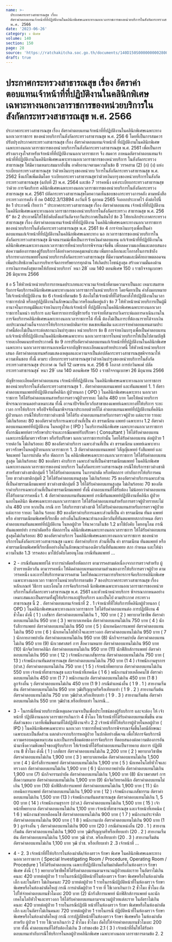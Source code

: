 ```yaml
---
name: >-
  ประกาศกระทรวงสาธารณสุข เรื่อง
  อัตราค่าตอบแทนเจ้าหน้าที่ที่ปฏิบัติงานในคลินิกพิเศษเฉพาะทางนอกเวลาราชการของหน่วยบริการในสังกัดกระทรวงสาธารณสุข
  พ.ศ. 2566
date: '2023-06-26'
category: ง พิเศษ
volume: 140
section: 150
page: 28
source: 'https://ratchakitcha.soc.go.th/documents/140D150S0000000002800.pdf'
draft: true
---
```


# ประกาศกระทรวงสาธารณสุข เรื่อง อัตราค่าตอบแทนเจ้าหน้าที่ที่ปฏิบัติงานในคลินิกพิเศษเฉพาะทางนอกเวลาราชการของหน่วยบริการในสังกัดกระทรวงสาธารณสุข พ.ศ. 2566

ประกาศกระทรวงสาธารณสุข เรื่อง อัตราค่าตอบแทนเจ้าหน้าที่ที่ปฏิบัติงานในคลินิกพิเศษเฉพาะทางนอกเวลาราชการ ของหน่วยบริการในสังกัดกระทรวงสาธารณสุข พ.ศ. 256 6 โดยที่เป็นการสมควรปรับปรุงประกาศกระทรวงสาธารณสุข เรื่อง อัตราค่าตอบแทนเจ้าหน้าที่ ที่ปฏิบัติงานในคลินิกพิเศษเฉพาะทางนอกเวลาราชการของหน่วยบริการในสังกัดกระทรวงสาธารณสุข พ.ศ. 2561 เพื่อเป็นการสร้างแรงจูงใจสาหรับเจ้าหน้าที่ที่ปฏิบัติงานนอกเวลาราชการ จึง สมควร กาหนดอัตราค่าตอบแทนเจ้าหน้าที่ที่ปฏิบัติงานในคลินิกพิเศษเฉพาะทางนอกเวลาราชการของหน่วยบริการ ในสังกัดกระทรวงสาธารณสุข ให้มีความเหมาะสมมากยิ่งขึ้น อาศัยอานาจตามความในข้อ 8 วรรคสาม (2) (ก) (ง) แห่งระเบียบกระทรวงสาธารณสุข ว่าด้วยเงินบารุงของหน่วยบ ริการในสังกัดกระทรวงสาธารณสุข พ.ศ. 2562 ซึ่งแก้ไขเพิ่มเติมโดย ระเบียบกระทรวงสาธารณสุขว่าด้วยเงินบารุงของหน่วยบริการในสังกัดกระทรวงสาธารณสุข (ฉบับที่ 2) พ.ศ. 2564 และข้อ 7 วรรคหนึ่ง แห่งระเบียบกระทรวงสาธารณสุข ว่าด้วย การจัดบริการ คลินิกพิเศษเฉพาะทางนอกเวลาราชการของหน่วยบริการในสังกัดกระทรวงสาธารณสุข พ.ศ. 2561 ปลัดกระทรวงสาธารณสุขโดยความเห็นชอบของกระทรวงการคลัง ตามหนังสือกระทรวงการคลัง ที่ กค 0402.3/13894 ลงวันที่ 5 ตุลาคม 2565 จึงออกประกาศไว้ ดังต่อไปนี้ ข้อ 1 ประกาศนี้ เรียกว่า “ ประกาศกระทรวงสาธารณสุข เรื่อง อัตราค่าตอบแทน เจ้าหน้าที่ที่ปฏิบัติงานในคลินิกพิเศษเฉพาะทางนอกเวลาราชการของหน่วยบริการในสังกัดกระทรวง สาธารณสุข พ.ศ. 256 6” ข้อ 2 ประกาศนี้ให้ใช้บังคับตั้งแต่วันถัดจากวันประกาศเป็นต้นไป ข้อ 3 ให้ยกเลิกประกาศกระทรวงสาธารณสุข เรื่อง อัตราค่าตอบแทนเจ้าหน้าที่ที่ปฏิบัติงาน ในคลินิกพิเศษเฉพาะทางนอกเวลาราชการของหน่วยบริการในสังกัดกระทรวงสาธารณสุข พ.ศ. 2561 ข้อ 4 การจ่ายเงินบารุงเพื่อเป็นค่าตอบแทนแก่เจ้าหน้าที่ที่ปฏิบัติงานในคลินิกพิเศษเฉพาะทาง นอ กเวลาราชการของหน่วยบริการในสังกัดกระทรวงสาธารณสุข มีเจตนารมณ์เพื่อเป็นการจ่ายเงินค่าตอบแทน แก่เจ้าหน้าที่ที่ปฏิบัติงานในคลินิกพิเศษเฉพาะทางนอกเวลาราชการที่หน่วยบริการพิจารณาจัดขึ้น เพื่อลดความแออัดและตอบสนองต่อความต้องการของผู้รับบริการได้อย่างครอบคลุมเหมำะสม เพิ่มทางเลือกและโอกาสในการเข้าถึงบริการทางการแพทย์ในหน่วยบริการสังกัดกระทรวงสาธารณสุข ที่มีความพร้อมและมีศักยภาพตลอดจนเพิ่มประสิทธิภาพในการบริหารจัดการทรัพยากรทุกด้าน ให้เกิดประโยชน์สูงสุด สร้างความมั่นคงด้านการเงินการคลังสุขภาพให้กับหน่วยบริการ ้ หนา 28 ่ เลม 140 ตอนพิเศษ 150 ง ราชกิจจานุเบกษา 26 มิถุนายน 2566

ข้ อ 5 ให้หัวหน้าหน่วยบริการกาหนดประเภทและจานวนเจ้าหน้าที่ตามความจาเป็นและ เหมาะสมสาหรับการจัดบริการคลินิกพิเศษเฉพาะทางนอกเวลาราชการในหน่วยบริการ โดยจัดทาเป็น คำสั่งมอบหมายให้เจ้าหน้าที่ปฏิบัติงาน ข้อ 6 เจ้าหน้าที่ตามข้อ 5 ต้องไม่ใช่เจ้าหน้าที่ที่ได้รับคาสั่งให้ปฏิบัติงานในเวลาราชการปกติ หรืออยู่ปฏิบัติงานในลักษณะเป็นเวรหรือผลัดอยู่แล้ว ข้อ 7 ให้หัวหน้าหน่วยบริการเป็นผู้มีอานาจในการอนุมัติและจ่ายเงินบารุงให้แก่เจ้าหน้าที่ ที่ปฏิบัติงานในคลินิกพิเศษเฉพาะทางนอกเวลาราชการในหน่ว ยบริการ และจัดทารายการบัญชีรายรับ รายจ่ายที่สามารถวิเคราะห์ผลการดาเนินงานในการจัดบริการคลินิกพิเศษเฉพาะทางนอกเวลาราชการได้ ทั้งนี้ ต้องไม่เป็นภาระที่ต้องนารายได้จากเงินงบประมาณส่วนอื่นจากการให้บริการภาคปกติมาจ่าย ชดเชยเพิ่มเติม และการจ่ายค่าตอบแทนตามประกำศนี้ต้องไม่เป็นภาระต่อสถานะเงินบำรุงของ หน่วยบริการ ข้อ 8 การจ่ายเงินบารุงเพื่อเป็นค่าตอบแทนแก่เจ้าหน้าที่ที่ปฏิบัติงานในคลินิกพิเศษเฉพาะทาง นอกเวลาราชการในหน่วยบริการให้เป็นไปตามบัญชีรายละเอียดแนบท้ายประกาศนี้ ข้อ 9 การปรับอัตราค่าตอบแทนแก่เจ้าหน้าที่ที่ปฏิบัติงานในคลินิกพิเศษเฉพาะทาง นอกเวลาราชการนอกเหนือจากบัญชีรายละเอียดแนบท้ายประกาศนี้ ให้หัวหน้าหน่วยบริการเสนอ อัตราค่าตอบแทนพร้อมแสดงเหตุผลและความจาเป็นต่อปลัดกระทรวงสาธารณสุขพิจารณาให้ความเห็นชอบ ทั้งนี้ ตามระ เบียบกระทรวงสาธารณสุขว่าด้วยเงินบำรุงของหน่วยบริการในสังกัดกระทรวงสาธารณสุข ประกาศ ณ วันที่ 12 เมษายน พ.ศ. 256 6 โอภาส การย์กวินพงศ์ ปลัดกระทรวงสาธารณสุข ้ หนา 29 ่ เลม 140 ตอนพิเศษ 150 ง ราชกิจจานุเบกษา 26 มิถุนายน 2566

บัญชีรายละเอียดอัตราค่าตอบแทน เจ้าหน้าที่ที่ปฏิบัติงาน ในคลินิกพิเศษเฉพาะทางนอกเวลาราชการของหน่วยบริการในสังกัดกระทรวงสาธารณสุข 1 . อัตราค่าตอบแทนแพทย์ และทันตแพทย์ 1. 1 อัตราค่าตอบแทนแพทย์ที่ปฏิบัติงานที่คลินิก ผู้ป่วยนอก ( OPD ) ในคลินิกพิเศษเฉพาะทาง นอกเวลาราชการ ให้ได้รับค่าตอบแทนสาหรับการตรวจผู้ป่วยรายละ ไม่เกิน 480 บาท โดยให้หน่วยบริการ พิจารณากาหนดอย่างเหมาะสม ทั้งนี้ อาจนาปัจจัยเกี่ยวกับสาขาของแพทย์เฉพาะทางที่ให้บริการ ระยะเวลา การให้บริการ หรือปัจจัยอื่นมาพิจารณาประกอบด้วยก็ได้ ค่าตอบแทนแพทย์ที่ปฏิบัติงานที่คลินิก ผู้ป่วยนอก กรณีให้บริการชาวต่างชาติ ให้ได้รับ ค่าตอบแทนสาหรับการตรวจผู้ป่วย แต่ละราย รายละ ไม่เกินร้อยละ 80 ของอัตราค่าบริการเฉพาะส่วนที่เป็น ค่า ธรรมเนียม แพทย์ เฉพาะทาง 1.2 อัตราค่าตอบแทนแพทย์ที่ปฏิบัติงาน ในหอผู้ป่วย ( IPD ) ในบริการคลินิกพิเศษ เฉพาะทางนอกเวลาราชการ ทั้งกรณีแพทย์ตรวจรักษาประจำและกรณีแพทย์รับปรึกษา ( Consultant ) ให้ได้รับค่าตอบแทนเฉพาะกรณีที่มาตรวจรักษา หรือรับปรึกษา นอกเวลาราชการเท่านั้น โดยได้รับค่าตอบแทน ต่อผู้ป่วย 1 รายต่อวัน ไม่เกินร้อยละ 80 ของอัตราค่าบริการ เฉพาะส่วนที่เป็น ค่า ธรรมเนียม แพทย์เฉพาะทาง ตรวจรักษาในหอผู้ป่วยนอกเวลาราชการ 1. 3 อัตราค่าตอบแทนแพทย์ วิสัญญีแพทย์ รังสีแพทย์ และ จิตแพทย์ ในการผ่าตัด หรือ หัตถการ ใน คลินิกพิเศษเฉพาะทางนอกเวลาราชการ ให้ได้รับค่าตอบแทนสูงสุด ไม่เกินร้อยละ 80 ของอัตรา ค่าบริการ เฉพาะส่วนที่เป็นค่าธรรมเนียมแพทย์ ในคลินิกพิเศษเฉพาะทางนอกเวลาราชการของหน่วยบริการ ในสังกัดกระทรวงสาธารณสุข กรณีให้บริการชาวต่างชาติ สาหรับชาวต่างชาติกลุ่มที่ 1 ให้ได้รับค่าตอบแทน ในการผ่าตัด หรือหัตถการ เท่ากับการให้บริการคนไทย ชาวต่างชาติกลุ่มที่ 2 ให้ได้รับค่าตอบแทนสูงสุด ไม่เกินร้อยละ 75 ของอัตราค่าบริการเฉพาะส่วนที่เป็นค่าธรรมเนียมแพทย์ ชาวต่างชาติกลุ่มที่ 3 ให้ได้รับค่าตอบแทนสูงสุด ไม่เกินร้อยละ 70 ของอัต ราค่าบริการเฉพาะส่วนที่เป็นค่าธรรมเนียมแพทย์ ทั้งนี้ ค่าตอบแทนที่ได้รับต้อง ไม่น้อยกว่าค่าตอบแทนที่ได้รับตามวรรคหนึ่ง 1. 4 อัตราค่าตอบแทนทันตแพทย์ กรณีทันตแพทย์ปฏิบัติงานที่คลินิก ผู้ป่วยนอกในคลินิก พิเศษเฉพาะทางนอกเวลาราชการ ให้ได้รับค่าตอบแทนสำหรับการตรวจผู้ป่วยรายละไม่เกิน 480 บาท หากเป็น กรณี การ ให้บริการชาวต่างชาติ ให้ได้รับค่าตอบแทนสาหรับการตรวจผู้ป่วยแต่ละราย รายละ ไม่เกิน ร้อยละ 80 ของอัตราค่าบริการเฉพาะส่วนที่เป็น ค่า ธรรมเนียม ทันต แพทย์ หรือ ค่าธรรมเนียมพิเศษที่เรียกชื่อ อย่างอื่นในลักษณะทำนองเดียวกันที่ทันตแพทยสภากำหนด อัตราค่าตอบแทนทันตแพทย์ที่ปฏิบัติงาน ในหอผู้ป่วย ให้นาความในข้อ 1.2 มาใช้บังคับ โดยอนุโลม กรณี ทันตแพทย์ทำ การผ่าตัดหรือ หัตถการใน คลินิกพิเศษเฉพาะทางนอกเวลาราชการ ให้ได้รับค่าตอบแทนสูงสุดไม่เกินร้อยละ 80 ของอัตราค่าบริการ ในคลินิกพิเศษเฉพาะทางนอกเวลาราชการ ของหน่วยบริการในสังกัดกระทรวงสาธารณสุข เฉพาะ อัตราค่าบริการ ส่วนที่เป็น ค่า ธรรมเนียม ทันตแพทย์ หรือ ค่าธรรมเนียมพิเศษที่เรียกชื่ออย่างอื่นในลักษณะทำนองเดียวกันที่ทันตแพทย สภา กำหนด และให้นำความในข้อ 1.3 วรรคสอง มาใช้บังคับโดยอนุโลม กรณีทันตแพทย์ ...

- 2 - กรณีทันตแพทย์ได้ ทาการผ่าตัดหรือหัตถการ ตามวรรคสามต่อเนื่องจากการตรวจสำหรับ ผู้ป่วยรายเดียวกัน ตามวรรคหนึ่ง ให้คิดค่าตอบแทนแยกตามส่วนของการให้บริการตรวจผู้ป่วย ตามวรรคหนึ่ง และการให้บริการตามวรรคสาม โดยให้คณะกรรมการบริหารการจัดบริการคลินิกพิเศษเฉพาะทางนอกเวลา ราชการในหน่วยบริการตามข้อ 7 ของประกาศกระทรวงสาธารณสุข เรื่อง หลักเกณฑ์ วิธีการ และเงื่อนไข การจัดบริการคลิ นิกพิเศษเฉพาะทางนอกเวลาราชการของหน่วยบริการในสังกัดกระทรวงสาธารณสุข พ.ศ. 2561 และหัวหน้าหน่วยบริการ พิจารณากาหนดอย่างเหมาะสมและเป็นธรรมทั้งผู้ให้บริการและผู้รับบริการ และเป็นไป ตามประกาศ กระทรวงสาธารณสุข นี้ 2 . อัตราค่าตอบแทนเจ้าหน้าที่ 2 . 1 เจ้าหน้าที่ที่ให้บริการที่คลินิกผู้ป่วยนอก ( OPD ) ในคลินิกพิเศษเฉพาะทางนอกเวลาราชการ ให้ได้รับค่าตอบแทนต่อ การปฏิบัติงาน 4 ชั่วโมง ดังนี้ ( 1 ) เภสัชกร อัตราค่าตอบแทนไม่เกิน 1 , 100 บาท ( 2 ) พยาบาลวิชาชีพ อัตราค่าตอบแทนไม่เกิน 950 บาท ( 3 ) พยาบาลเทคนิค อัตราค่าตอบแทนไม่เกิน 750 บาท ( 4 ) นักรังสีการแพทย์ อัตราค่าตอบแทนไม่เกิน 950 บาท ( 5 ) นักเทคนิคการแพทย์ อัตราค่าตอบแทนไม่เกิน 950 บาท ( 6 ) นักเทคโนโลยีหัวใจและทรวงอก อัตราค่าตอบแทนไม่เกิน 950 บาท ( 7 ) นักกายภาพบำบัด อัตราค่าตอบแทนไม่เกิน 950 บาท (8) นักกิจกรรมบำบัด อัตราค่าตอบแทนไม่เกิน 950 บาท (9) นักเวชศาสตร์ การ สื่อความหมาย อัตราค่าตอบแทนไม่เกิน 950 บาท (10) นักจิตวิทยาคลินิก อัตราค่าตอบแทนไม่เกิน 950 บาท (11) นักฟิสิกส์การแพทย์ อัตราค่าตอบแทนไม่เกิน 950 บาท ( 12 ) เจ้าพนักงานเภสัชกรรม อัตราค่าตอบแทนไม่เกิน 750 บาท ( 13 ) เจ้าพนักงานทันตสาธารณสุข อัตราค่าตอบแทนไม่เกิน 750 บาท (1 4 ) เจ้าพนักงานธุรการ (ปวส.) อัตราค่าตอบแทนไม่เกิน 750 บาท ( 1 5 ) เจ้าหน้าที่พยาบาล อัตราค่าตอบแทนไม่เกิน 550 บาท เจ้าหน้าที่สาธารณสุข และเจ้าหน้าที่เทคนิค ( 1 6 ) พนักงานช่วยเหลือคนไข้ อัตราค่าตอบแทนไม่เกิน 450 บาท (1 7 ) พนักงานเปล อัตราค่าตอบแทนไม่เกิน 450 บาท (1 8 ) ลูกจ้างอื่น ๆ อัตราค่าตอบแทนไม่เกิน 450 บาท (1 9 ) กรณีตำแหน่งอื่น ( 1 9 . 1 ) สายงานเริ่มต้น อัตราค่าตอบแทนไม่เกิน 950 บาท วุฒิปริญญาตรีหรือเทียบเท่า ( 1 9 . 2 ) สายงานเริ่มต้น อัตราค่าตอบแทนไม่เกิน 750 บาท วุฒิปวส.หรือเทียบเท่า ( 1 9 . 3 ) สายงานเริ่มต้น อัตราค่าตอบแทนไม่เกิน 550 บาท วุฒิปวช.หรือเทียบเท่า ในกรณี...

- 3 - ในกรณีที่หน่วยบริการมีเหตุผลความจาเป็นเพื่อประโยชน์ของผู้รับบริการ และจะต้อง ให้ เจ้าหน้าที่ ปฏิบัติงานนอกเวลาราชการเกินกว่า 4 ชั่วโมง ให้เจ้าหน้าที่ได้รับค่าตอบแทนเพิ่มขึ้น ตาม สัดส่วนของ เวลาที่เพิ่มขึ้นตามที่ได้ปฏิบัติงานจริง 2.2 เจ้าหน้าที่ที่ให้บริการผู้ป่วยในหอผู้ป่วย ( IPD ) ในคลินิกพิเศษเฉพาะทาง นอกเวลา ราชการที่หน่วยบริการพิจารณาจัดขึ้นโดยมีลักษณะเฉพาะและเป็นสัดส่วน แตกต่างจากบริการหอผู้ป่วย ในปกติอย่างชัดเจน เพื่อให้การจัดบริการมีความครอบคลุมเหมาะสม และเป็นการเชื่อมต่อของการจัดบริการ ที่ตอบสนองต่อความต้องการอันนำมาซึ่งความพึงพอใจของผู้รับบริการ ให้เจ้าหน้าที่ได้รับค่าตอบแทนเป็นรายคาบ ต่อการ ปฏิบัติงาน 8 ชั่วโมง ดังนี้ ( 1 ) เภสัชกร อัตราค่าตอบแทนไม่เกิน 2,200 บาท ( 2 ) พยาบาลวิชาชีพ อัตราค่าตอบแทนไม่เกิน 1,900 บาท ( 3 ) พยาบาลเทคนิค อัตราค่าตอบแทนไม่เกิน 1,500 บาท ( 4 ) นักรังสีการแพทย์ อัตราค่าตอบแทนไม่เกิน 1,900 บาท ( 5 ) นักเทคโนโลยีหัวใจและทรวงอก อัตราค่าตอบแทนไม่เกิน 1,900 บาท ( 6 ) นักกายภาพบำบัด อัตราค่าตอบแทนไม่เกิน 1,900 บาท (7) นักกิจกรรมบำบัด อัตราค่าตอบแทนไม่เกิน 1,900 บาท (8) นักเวชศาสตร์ การ สื่อความหมาย อัตราค่าตอบแทนไม่เกิน 1,900 บาท (9) นักจิตวิทยาคลินิก อัตราค่าตอบแทนไม่เกิน 1,900 บาท (10) นักฟิสิกส์การแพทย์ อัตราค่าตอบแทนไม่เกิน 1,900 บาท ( 11 ) นักเทคนิคการแพทย์ อัตราค่าตอบแทนไม่เกิน 1,900 บาท ( 12 ) เจ้าพนักงานเภสัชกรรม อัตราค่าตอบแทนไม่เกิน 1,500 บาท (13 ) เจ้าพนักงานทันตสาธารณสุข อัตราค่าตอบแทนไม่เกิน 1, 5 00 บาท ( 14 ) เจ้าพนักงานธุรการ (ปวส.) อัตราค่าตอบแทนไม่เกิน 1,500 บาท ( 15 ) เจ้าหน้าที่พยาบาล อัตราค่าตอบแทนไม่เกิน 1,100 บาท เจ้าหน้าที่สาธารณสุข และเจ้าหน้าที่เทคนิค ( 1 6 ) พนักงานช่วยเหลือคนไข้ อัตราค่าตอบแทนไม่เกิน 900 บาท ( 1 7 ) พนักงานประจำตึก อัตราค่าตอบแทนไม่เกิน 900 บาท ( 1 8 ) พนักงานเปล อัตราค่าตอบแทนไม่เกิน 900 บาท (1 9 ) ลูกจ้างอื่น ๆ อัตราค่าตอบแทนไม่เกิน 900 บาท (20 ) กรณีตำแหน่งอื่น (20 . 1 ) สายงานเริ่มต้น อัตราค่าตอบแทนไม่เกิน 1,900 บาท วุฒิปริญญาตรีหรือเทียบเท่า (20 . 2 ) สายงานเริ่มต้น อัตราค่าตอบแทนไม่เกิน 1,500 บาท วุฒิ ปวส. หรือเทียบเท่า (20 . 3 ) สายงานเริ่มต้น อัตราค่าตอบแทนไม่เกิน 1,100 บาท วุฒิ ปวช. หรือเทียบเท่า 2 .3 เจ้าหน้าที่ ...

- 4 - 2. 3 เจ้าหน้าที่ที่ให้บริการในห้องผ่าตัด/ห้องตรวจ รักษา พิเศษ ในคลินิกพิเศษเฉพาะทาง นอกเวลาราชการ ( Special Investigating Room / Procedure, Operating Room / Procedure ) ให้ได้รับค่าตอบแทน เฉพาะที่ปฏิบัติงานในทีมผ่าตัดหรือในห้องตรวจ รักษา พิเศษ ดังนี้ ( 1 ) พยาบาลวิชาชีพให้ได้รับค่าตอบแทนตามจานวนผู้ป่วยแต่ละราย ในอัตราไม่เกิน คนละ 420 บาทต่อผู้ป่วย 1 รายในกรณีปฏิบัติหน้าที่ในห้องตรวจ รักษา พิเศษหรือในห้องผ่าตัดเล็ก และในอัตรา ไม่เกินคนละ 720 บาทต่อผู้ป่วย 1 รายในกรณีปฏิบัติหน้าที่ในห้องตรวจ รักษา พิเศษหรือในห้องผ่าตัดใหญ่ กรณี การผ่าตัดผู้ป่วย 1 ราย ที่ ใช้เวลาเกินกว่า 2 ชั่วโมง ชั่วโมง ถัดไปให้จ่ายค่าตอบแทนชั่วโมงละ 200 บาท (2) นักรังสีการแพทย์ นักฟิสิกส์การแพทย์ และนักเทคโนโลยีหัวใจและทรวงอก ให้ได้รับค่าตอบแทนตามจานวนผู้ป่วยแต่ละราย ในอัตราไม่เกินคนละ 420 บาทต่อผู้ป่วย 1 รายในกรณีปฏิบัติ หน้าที่ในห้องตรวจ รักษา พิเศษหรือในห้องผ่าตัดเล็ก และในอัตราไม่เกินคนละ 720 บาทต่อผู้ป่วย 1 รายในกรณี ปฏิบัติหน้าที่ในห้องตรวจ รักษา พิเศษหรือในห้องผ่าตัดใหญ่ กรณี การปฏิบัติหน้าที่ในห้องตรวจ รักษา พิเศษหรือ ในห้องผ่าตัด สาหรับ ผู้ป่วย 1 ราย ใช้เวลาเกินกว่า 2 ชั่วโมง ชั่วโมง ถัดไปให้จ่ายค่าตอบแทนชั่วโมงละ 200 บาท ทั้งนี้ ค่าตอบแทนที่ได้รับต้องไม่เกิน 3 เท่าของข้อ 2.1 ( 3 ) เจ้าหน้าที่อื่นให้ได้รับค่าตอบแทนเท่ากับกรณีให้บริการในหอผู้ป่วยคลินิกพิเศษ เฉพาะทางนอกเวลาราชการตามข้อ 2. 2
